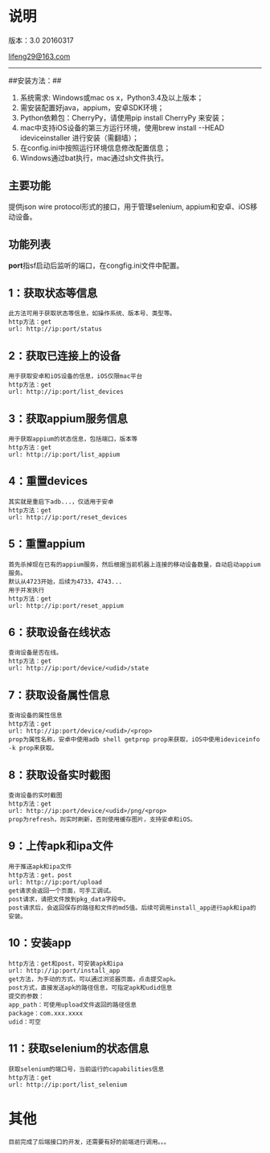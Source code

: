 # 说明 #

版本：3.0 20160317

lifeng29@163.com

----------
##安装方法：##

1. 系统需求: Windows或mac os x，Python3.4及以上版本；
2. 需安装配置好java，appium，安卓SDK环境；
3. Python依赖包：CherryPy，请使用pip install CherryPy 来安装；
4. mac中支持iOS设备的第三方运行环境，使用brew install --HEAD ideviceinstaller 进行安装（需翻墙）；
5. 在config.ini中按照运行环境信息修改配置信息；
6. Windows通过bat执行，mac通过sh文件执行。

## 主要功能 ##
提供json wire protocol形式的接口，用于管理selenium, appium和安卓、iOS移动设备。

## 功能列表 ##
**port**指sf启动后监听的端口，在congfig.ini文件中配置。
## 1：获取状态等信息 ##
	此方法可用于获取状态等信息，如操作系统、版本号、类型等。
 	http方法：get
 	url: http://ip:port/status

## 2：获取已连接上的设备 ##
	用于获取安卓和iOS设备的信息，iOS仅限mac平台
 	http方法：get
 	url: http://ip:port/list_devices
	
## 3：获取appium服务信息 ##
	用于获取appium的状态信息，包括端口，版本等
 	http方法：get
 	url: http://ip:port/list_appium

## 4：重置devices ##
	其实就是重启下adb...，仅适用于安卓
 	http方法：get
 	url: http://ip:port/reset_devices

## 5：重置appium ##
 	首先杀掉现在已有的appium服务，然后根据当前机器上连接的移动设备数量，自动启动appium服务。
	默认从4723开始，后续为4733，4743...
	用于并发执行
	http方法：get
 	url: http://ip:port/reset_appium

## 6：获取设备在线状态 ##
 	查询设备是否在线。
	http方法：get
 	url: http://ip:port/device/<udid>/state

## 7：获取设备属性信息 ##
 	查询设备的属性信息
	http方法：get
 	url: http://ip:port/device/<udid>/<prop>
	prop为属性名称，安卓中使用adb shell getprop prop来获取，iOS中使用ideviceinfo -k prop来获取。

## 8：获取设备实时截图 ##
 	查询设备的实时截图
	http方法：get
 	url: http://ip:port/device/<udid>/png/<prop>
	prop为refresh，则实时刷新，否则使用缓存图片，支持安卓和iOS。

## 9：上传apk和ipa文件 ##
 	用于推送apk和ipa文件
	http方法：get，post
 	url: http://ip:port/upload
	get请求会返回一个页面，可手工调试。
	post请求，请把文件放到pkg_data字段中。
	post请求后，会返回保存的路径和文件的md5值。后续可调用install_app进行apk和ipa的安装。


## 10：安装app ##
 	http方法：get和post，可安装apk和ipa
 	url: http://ip:port/install_app
	get方法，为手动的方式，可以通过浏览器页面，点击提交apk。
	post方式，直接发送apk的路径信息，可指定apk和udid信息
 	提交的参数：
	app_path：可使用upload文件返回的路径信息
	package：com.xxx.xxxx
	udid：可空

## 11：获取selenium的状态信息 ##
 	获取selenium的端口号，当前运行的capabilities信息
	http方法：get
 	url: http://ip:port/list_selenium


# 其他 #
	目前完成了后端接口的开发，还需要有好的前端进行调用。。。
